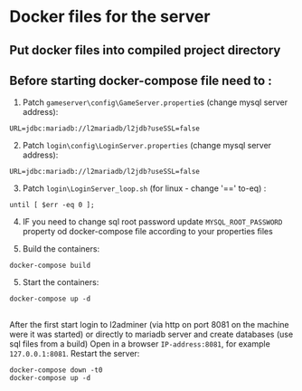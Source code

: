 # Docker files for the server

## Put docker files into compiled project directory

## Before starting docker-compose file need to :

1. Patch `gameserver\config\GameServer.propertie`s (change mysql server address):
```
URL=jdbc:mariadb://l2mariadb/l2jdb?useSSL=false
```
2. Patch `login\config\LoginServer.properties` (change mysql server address):
```
URL=jdbc:mariadb://l2mariadb/l2jdb?useSSL=false
```
3. Patch `login\LoginServer_loop.sh` (for linux - change '==' to-eq) :
```
until [ $err -eq 0 ];
```
4. IF you need to change sql root password update `MYSQL_ROOT_PASSWORD` property od docker-compose file according to your properties files

5. Build the containers:
```
docker-compose build
```
5. Start the containers:
```
docker-compose up -d
```

##
After the first start login to l2adminer (via http on port 8081 on the machine were it was started) or directly to mariadb server and create databases (use sql files from a build)
Open in a browser `IP-address:8081`, for example `127.0.0.1:8081`.
Restart the server:
```
docker-compose down -t0
docker-compose up -d
```